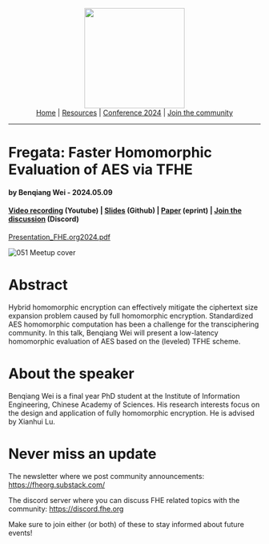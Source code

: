 <!-- Main header navigation -->
<p align="center">
  <img width="200" src="https://user-images.githubusercontent.com/5758427/180978488-db825482-5a58-4c7c-9589-c494a6f0be04.png"><br/>
  <a href="https://fhe-org.github.io">Home</a> | <a href="https://fhe-org.github.io/resources">Resources</a> | <a href="https://fhe-org.github.io/conferences/conference-2024/">Conference 2024</a> | <a href="https://fhe-org.github.io/community">Join the community</a>
</p>
<hr/>
<!-- /Main header navigation -->


# Fregata: Faster Homomorphic Evaluation of AES via TFHE
#### by Benqiang Wei - 2024.05.09
#### <a href="https://www.youtube.com/watch?v=fd344awlhsk&list=PLnbmMskCVh1chnSM8Jjy6Nk3IH6fpn7MM&index=1">Video recording</a> (Youtube) | <a href="https://github.com/FHE-org/fhe-org.github.io/files/15272933/Presentation_FHE.org2024.pdf">Slides</a> (Github) | <a href="https://link.springer.com/chapter/10.1007/978-3-031-49187-0_20">Paper</a> (eprint) | <a href="https://discord.fhe.org">Join the discussion</a> (Discord)

[Presentation_FHE.org2024.pdf](https://github.com/FHE-org/fhe-org.github.io/files/15272933/Presentation_FHE.org2024.pdf)

![051 Meetup cover](https://github.com/FHE-org/fhe-org.github.io/assets/37557436/be20d957-ac0d-4cf7-9114-72520489d3a3)



# Abstract

Hybrid homomorphic encryption can effectively mitigate the ciphertext size expansion problem caused by full homomorphic encryption. Standardized AES homomorphic computation has been a challenge for the transciphering community.
In this talk, Benqiang Wei will present a low-latency homomorphic evaluation of AES based on the (leveled) TFHE scheme.

# About the speaker

Benqiang Wei is a final year PhD student at the Institute of Information Engineering, Chinese Academy of Sciences. His research interests focus on the design and application of fully homomorphic encryption. He is advised by Xianhui Lu.

# Never miss an update

The newsletter where we post community announcements: https://fheorg.substack.com/

The discord server where you can discuss FHE related topics with the community: https://discord.fhe.org

Make sure to join either (or both) of these to stay informed about future events!
